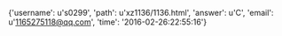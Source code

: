 {'username': u's0299', 'path': u'xz1136/1136.html', 'answer': u'C', 'email': u'1165275118@qq.com', 'time': '2016-02-26:22:55:16'}